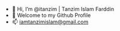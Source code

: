 - 👋 Hi, I’m @itanzim | Tanzim Islam Farddin
- 👀 Welcome to my Github Profile
- 📫 iamtanzimislam@gmail.com 
